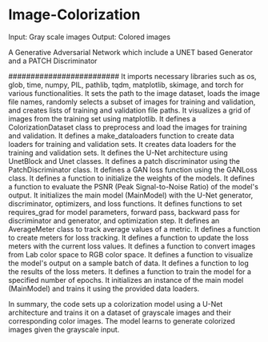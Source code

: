 # Image-Colorization
Input:
  Gray scale images
Output:
  Colored images

A Generative Adversarial Network which include a UNET based Generator and a PATCH Discriminator

#########################
It imports necessary libraries such as os, glob, time, numpy, PIL, pathlib, tqdm, matplotlib, skimage, and torch for various functionalities.
It sets the path to the image dataset, loads the image file names, randomly selects a subset of images for training and validation, and creates lists of training and validation file paths.
It visualizes a grid of images from the training set using matplotlib.
It defines a ColorizationDataset class to preprocess and load the images for training and validation.
It defines a make_dataloaders function to create data loaders for training and validation sets.
It creates data loaders for the training and validation sets.
It defines the U-Net architecture using UnetBlock and Unet classes.
It defines a patch discriminator using the PatchDiscriminator class.
It defines a GAN loss function using the GANLoss class.
It defines a function to initialize the weights of the models.
It defines a function to evaluate the PSNR (Peak Signal-to-Noise Ratio) of the model's output.
It initializes the main model (MainModel) with the U-Net generator, discriminator, optimizers, and loss functions.
It defines functions to set requires_grad for model parameters, forward pass, backward pass for discriminator and generator, and optimization step.
It defines an AverageMeter class to track average values of a metric.
It defines a function to create meters for loss tracking.
It defines a function to update the loss meters with the current loss values.
It defines a function to convert images from Lab color space to RGB color space.
It defines a function to visualize the model's output on a sample batch of data.
It defines a function to log the results of the loss meters.
It defines a function to train the model for a specified number of epochs.
It initializes an instance of the main model (MainModel) and trains it using the provided data loaders.

In summary, the code sets up a colorization model using a U-Net architecture and trains it on a dataset of grayscale images and their corresponding color images. The model learns to generate colorized images given the grayscale input.
